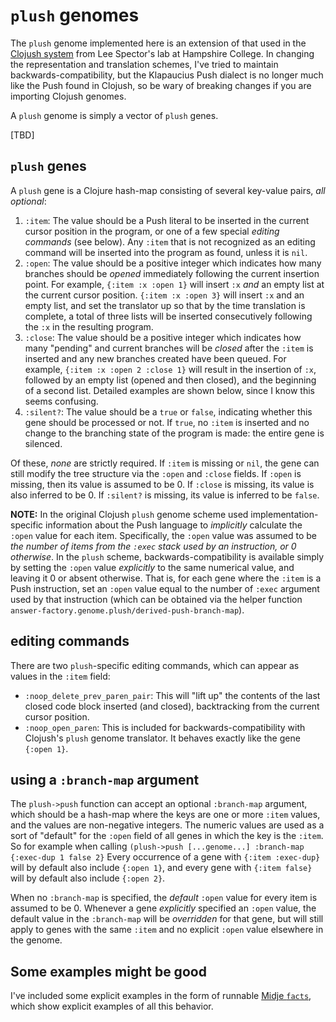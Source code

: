 # `plush` genomes

The `plush` genome implemented here is an extension of that used in the [Clojush system](https://github.com/lspector/Clojush) from Lee Spector's lab at Hampshire College. In changing the representation and translation schemes, I've tried to maintain backwards-compatibility, but the Klapaucius Push dialect is no longer much like the Push found in Clojush, so be wary of breaking changes if you are importing Clojush genomes.

A `plush` genome is simply a vector of `plush` genes.

[TBD]

## `plush` genes

A `plush` gene is a Clojure hash-map consisting of several key-value pairs, _all optional_:

1. `:item`: The value should be a Push literal to be inserted in the current cursor position in the program, or one of a few special _editing commands_ (see below). Any `:item` that is not recognized as an editing command will be inserted into the program as found, unless it is `nil`.
2. `:open`: The value should be a positive integer which indicates how many branches should be _opened_ immediately following the current insertion point. For example, `{:item :x :open 1}` will insert `:x` _and_ an empty list at the current cursor position. `{:item :x :open 3}` will insert `:x` and an empty list, and set the translator up so that by the time translation is complete, a total of three lists will be inserted consecutively following the `:x` in the resulting program.
3. `:close`: The value should be a positive integer which indicates how many "pending" and current branches will be _closed_ after the `:item` is inserted and any new branches created have been queued. For example, `{:item :x :open 2 :close 1}` will result in the insertion of `:x`, followed by an empty list (opened and then closed), and the beginning of a second list. Detailed examples are shown below, since I know this seems confusing.
4. `:silent?`: The value should be a `true` or `false`, indicating whether this gene should be processed or not. If `true`, no `:item` is inserted and no change to the branching state of the program is made: the entire gene is silenced.

Of these, _none_ are strictly required. If `:item` is missing or `nil`, the gene can still modify the tree structure via the `:open` and `:close` fields. If `:open` is missing, then its value is assumed to be 0. If `:close` is missing, its value is also inferred to be 0. If `:silent?` is missing, its value is inferred to be `false`.

**NOTE:** In the original Clojush `plush` genome scheme used implementation-specific information about the Push language to _implicitly_ calculate the `:open` value for each item. Specifically, the `:open` value was assumed to be _the number of items from the `:exec` stack used by an instruction, or 0 otherwise_. In the `plush` scheme, backwards-compatibility is available simply by setting the `:open` value _explicitly_ to the same numerical value, and leaving it 0 or absent otherwise. That is, for each gene where the `:item` is a Push instruction, set an `:open` value equal to the number of `:exec` argument used by that instruction (which can be obtained via the helper function `answer-factory.genome.plush/derived-push-branch-map`).


## editing commands

There are two `plush`-specific editing commands, which can appear as values in the `:item` field:

- `:noop_delete_prev_paren_pair`: This will "lift up" the contents of the last closed code block inserted (and closed), backtracking from the current cursor position.
- `:noop_open_paren`: This is included for backwards-compatibility with Clojush's `plush` genome translator. It behaves exactly like the gene `{:open 1}`.

## using a `:branch-map` argument

The `plush->push` function can accept an optional `:branch-map` argument, which should be a hash-map where the keys are one or more `:item` values, and the values are non-negative integers. The numeric values are used as a sort of "default" for the `:open` field of all genes in which the key is the `:item`. So for example when calling `(plush->push [...genome...] :branch-map {:exec-dup 1 false 2}` Every occurrence of a gene with `{:item :exec-dup}` will by default also include `{:open 1}`, and every gene with `{:item false}` will by default also include `{:open 2}`.

When no `:branch-map` is specified, the _default_ `:open` value for every item is assumed to be 0. Whenever a gene _explicitly_ specified an `:open` value, the default value in the `:branch-map` will be _overridden_ for that gene, but will still apply to genes with the same `:item` and no explicit `:open` value elsewhere in the genome.

## Some examples might be good

I've included some explicit examples in the form of runnable [Midje `facts`](https://github.com/Vaguery/answer-factory-clj/blob/master/test/answer_factory/genome/plush_test.clj#L540-L666), which show explicit examples of all this behavior.
